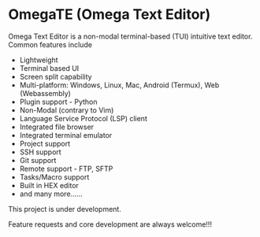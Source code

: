 # OmegaTE (Omega Text Editor)

Omega Text Editor is a non-modal terminal-based (TUI) intuitive text editor. Common features include

* Lightweight
* Terminal based UI
* Screen split capability
* Multi-platform: Windows, Linux, Mac, Android (Termux), Web (Webassembly)
* Plugin support - Python
* Non-Modal (contrary to Vim)
* Language Service Protocol (LSP) client
* Integrated file browser
* Integrated terminal emulator
* Project support
* SSH support
* Git support
* Remote support - FTP, SFTP
* Tasks/Macro support
* Built in HEX editor
* and many more......

This project is under development. 

Feature requests and core development are always welcome!!!
